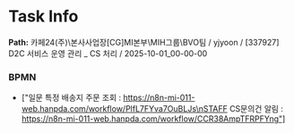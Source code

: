 # Task Info

**Path:** 카페24(주)\본사사업장\[CG]MI본부\MIH그룹\BVO팀 / yjyoon / [337927] D2C 서비스 운영 관리 _ CS 처리 / 2025-10-01_00-00-00

### BPMN
- ["일문 특정 배송지 주문 조회 : https://n8n-mi-011-web.hanpda.com/workflow/PlfL7FYva7OuBLJs\nSTAFF CS문의건 알림 : https://n8n-mi-011-web.hanpda.com/workflow/CCR38AmpTFRPFYng"]


